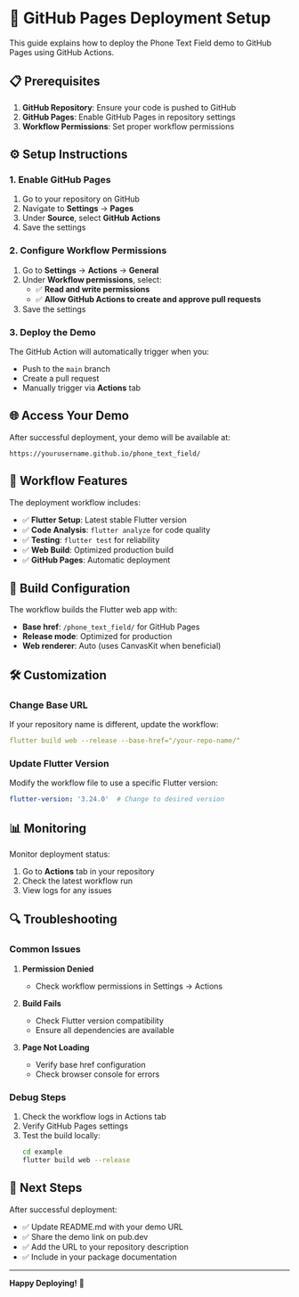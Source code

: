 # 🚀 GitHub Pages Deployment Setup

This guide explains how to deploy the Phone Text Field demo to GitHub Pages using GitHub Actions.

## 📋 Prerequisites

1. **GitHub Repository**: Ensure your code is pushed to GitHub
2. **GitHub Pages**: Enable GitHub Pages in repository settings
3. **Workflow Permissions**: Set proper workflow permissions

## ⚙️ Setup Instructions

### 1. Enable GitHub Pages

1. Go to your repository on GitHub
2. Navigate to **Settings** → **Pages**
3. Under **Source**, select **GitHub Actions**
4. Save the settings

### 2. Configure Workflow Permissions

1. Go to **Settings** → **Actions** → **General**
2. Under **Workflow permissions**, select:
   - ✅ **Read and write permissions**
   - ✅ **Allow GitHub Actions to create and approve pull requests**
3. Save the settings

### 3. Deploy the Demo

The GitHub Action will automatically trigger when you:
- Push to the `main` branch
- Create a pull request
- Manually trigger via **Actions** tab

## 🌐 Access Your Demo

After successful deployment, your demo will be available at:
```
https://yourusername.github.io/phone_text_field/
```

## 🔧 Workflow Features

The deployment workflow includes:

- ✅ **Flutter Setup**: Latest stable Flutter version
- ✅ **Code Analysis**: `flutter analyze` for code quality
- ✅ **Testing**: `flutter test` for reliability
- ✅ **Web Build**: Optimized production build
- ✅ **GitHub Pages**: Automatic deployment

## 📱 Build Configuration

The workflow builds the Flutter web app with:
- **Base href**: `/phone_text_field/` for GitHub Pages
- **Release mode**: Optimized for production
- **Web renderer**: Auto (uses CanvasKit when beneficial)

## 🛠️ Customization

### Change Base URL
If your repository name is different, update the workflow:
```yaml
flutter build web --release --base-href="/your-repo-name/"
```

### Update Flutter Version
Modify the workflow file to use a specific Flutter version:
```yaml
flutter-version: '3.24.0'  # Change to desired version
```

## 📊 Monitoring

Monitor deployment status:
1. Go to **Actions** tab in your repository
2. Check the latest workflow run
3. View logs for any issues

## 🔍 Troubleshooting

### Common Issues

1. **Permission Denied**
   - Check workflow permissions in Settings → Actions

2. **Build Fails**
   - Check Flutter version compatibility
   - Ensure all dependencies are available

3. **Page Not Loading**
   - Verify base href configuration
   - Check browser console for errors

### Debug Steps

1. Check the workflow logs in Actions tab
2. Verify GitHub Pages settings
3. Test the build locally:
   ```bash
   cd example
   flutter build web --release
   ```

## 🎯 Next Steps

After successful deployment:
- ✅ Update README.md with your demo URL
- ✅ Share the demo link on pub.dev
- ✅ Add the URL to your repository description
- ✅ Include in your package documentation

---

**Happy Deploying!** 🚀

